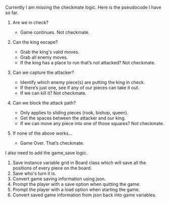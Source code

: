 Currently I am missing the checkmate logic. Here is the pseudocode I have so far.

1. Are we in check?
    - Game continues. Not checkmate.

2. Can the king escape?
    - Grab the king's valid moves.
    - Grab all enemy moves.
    - If the king has a place to run that’s not attacked? Not checkmate.

3. Can we capture the attacker?
    - Identify which enemy piece(s) are putting the king in check.
    - If there’s just one, see if any of our pieces can take it out.
    - If we can kill it? Not checkmate.

4. Can we block the attack path?
    - Only applies to sliding pieces (rook, bishop, queen).
    - Get the spaces between the attacker and our king.
    - If we can move any piece into one of those squares? Not checkmate.

5. If none of the above works…
    - Game Over. That’s checkmate.

I also need to add the game_save logic.

1. Save instance variable grid in Board class which will save all the positions of every piece on the board.
2. Save who's turn it is.
3. Convert game saving information using json.
4. Prompt the player with a save option when quitting the game.
5. Prompt the player with a load option when starting the game.
6. Convert saved game information from json back into game variables.
